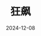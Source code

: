 ---
layout: movie-review
title: 狂飙
description: >
  现代老登剧集代表作，光看这海报登味儿就溢出来了。
category: 剧集
img: assets/img/movie/2024/kuang_biao.webp
star: 3
date: 2024-12-08
---